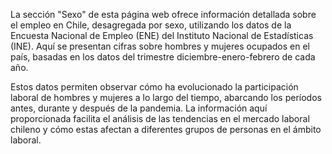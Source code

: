 La sección "Sexo" de esta página web ofrece información detallada sobre el empleo en Chile, desagregada por sexo, utilizando los datos de la Encuesta Nacional de Empleo (ENE) del Instituto Nacional de Estadísticas (INE). Aquí se presentan cifras sobre hombres y mujeres ocupados en el país, basadas en los datos del trimestre diciembre-enero-febrero de cada año.

Estos datos permiten observar cómo ha evolucionado la participación laboral de hombres y mujeres a lo largo del tiempo, abarcando los períodos antes, durante y después de la pandemia. La información aquí proporcionada facilita el análisis de las tendencias en el mercado laboral chileno y cómo estas afectan a diferentes grupos de personas en el ámbito laboral.
